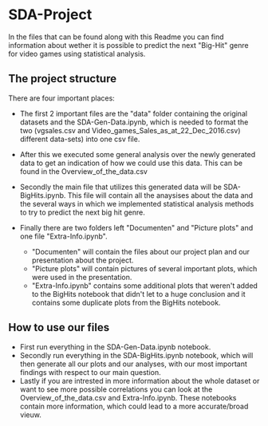 # SDA-Project
In the files that can be found along with this Readme you can find information about wether it is possible to predict the next "Big-Hit" genre for video games using statistical analysis.

## The project structure
There are four important places:

- The first 2 important files are the "data" folder containing the original datasets and the SDA-Gen-Data.ipynb, which is needed to format the two (vgsales.csv and Video_games_Sales_as_at_22_Dec_2016.csv) different data-sets) into one csv file.

- After this we executed some general analysis over the newly generated data to get an indication of how we could use this data. This can be found in the Overview_of_the_data.csv

- Secondly the main file that utilizes this generated data will be SDA-BigHits.ipynb. This file will contain all the anaysises about the data and the several ways in which we implemented statistical analysis methods to try to predict the next big hit genre.

- Finally there are two folders left "Documenten" and "Picture plots" and one file "Extra-Info.ipynb". 
	- "Documenten" will contain the files about our project plan and our presentation about the project.
	- "Picture plots" will contain pictures of several important plots, which were used in the presentation.
	- "Extra-Info.ipynb" contains some additional plots that weren't added to the BigHits notebook that didn't let to a huge conclusion and it contains some duplicate plots from the BigHits notebook.

## How to use our files
- First run everything in the SDA-Gen-Data.ipynb notebook.
- Secondly run everything in the SDA-BigHits.ipynb notebook, which will then generate all our plots and our analyses, with our most important findings with respect to our main question.
- Lastly if you are intrested in more information about the whole dataset or want to see more possible correlations you can look at the Overview_of_the_data.csv and Extra-Info.ipynb. These notebooks contain more information, which could lead to a more accurate/broad vieuw. 

